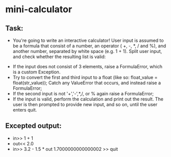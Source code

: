 # mini-calculator
## Task:
* You're going to write an interactive calculator!
User input is assumed to be a formula that consist of a number,
an operator ( +, -, *, / and %), and another number, separated by white space (e.g. 1 + 1).
Split user input, and check whether the resulting list is valid:

- If the input does not consist of 3 elements, raise a FormulaError, which is a custom Exception.
- Try to convert the first and third input to a float (like so: float_value = float(str_value));
Catch any ValueError that occurs, and instead raise a FormulaError;
- If the second input is not '+','-',*,/, or % again raise a FormulaError;
- If the input is valid, perform the calculation and print out the result.
The user is then prompted to provide
new input, and so on, until the user enters quit.

## Excepted output:
  *  in>> 1 + 1
   * out<< 2.0
  *  in>> 3.2 - 1.5
    * out 1.7000000000000002
    >> quit
